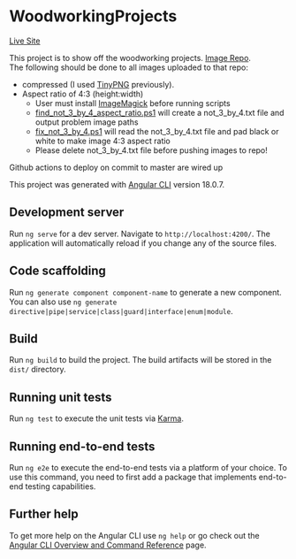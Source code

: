# WoodworkingProjects

[Live Site](woodworking-projects.ryan-brock.com)

This project is to show off the woodworking projects. [Image Repo](https://github.com/rbrock44/woodworking-projects-images/). </br> 
The following should be done to all images uploaded to that repo: </br>
* compressed (I used [TinyPNG](https://tinypng.com/) previously).
* Aspect ratio of 4:3 (height:width)
  * User must install [ImageMagick](https://imagemagick.org/script/download.php#windows) before running scripts 
  * [find_not_3_by_4_aspect_ratio.ps1](https://github.com/rbrock44/woodworking-projects-images/blob/master/scripts/find_not_3_by_4_aspect_ratio.ps1) will create a not_3_by_4.txt file and output problem image paths
  * [fix_not_3_by_4.ps1](https://github.com/rbrock44/woodworking-projects-images/blob/master/scripts/fix_not_3_by_4.ps1) will read the not_3_by_4.txt file and pad black or white to make image 4:3 aspect ratio
  * Please delete not_3_by_4.txt file before pushing images to repo!

Github actions to deploy on commit to master are wired up

This project was generated with [Angular CLI](https://github.com/angular/angular-cli) version 18.0.7.

## Development server

Run `ng serve` for a dev server. Navigate to `http://localhost:4200/`. The application will automatically reload if you change any of the source files.

## Code scaffolding

Run `ng generate component component-name` to generate a new component. You can also use `ng generate directive|pipe|service|class|guard|interface|enum|module`.

## Build

Run `ng build` to build the project. The build artifacts will be stored in the `dist/` directory.

## Running unit tests

Run `ng test` to execute the unit tests via [Karma](https://karma-runner.github.io).

## Running end-to-end tests

Run `ng e2e` to execute the end-to-end tests via a platform of your choice. To use this command, you need to first add a package that implements end-to-end testing capabilities.

## Further help

To get more help on the Angular CLI use `ng help` or go check out the [Angular CLI Overview and Command Reference](https://angular.dev/tools/cli) page.
